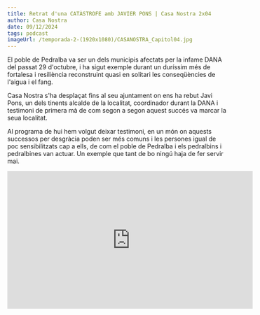 ```yaml
---
title: Retrat d'una CATÀSTROFE amb JAVIER PONS | Casa Nostra 2x04
author: Casa Nostra
date: 09/12/2024
tags: podcast
imageUrl: /temporada-2-(1920x1080)/CASANOSTRA_Capitol04.jpg
---
```


<p>El poble de Pedralba va ser un dels municipis afectats per la infame DANA del passat 29 d'octubre, i ha sigut exemple durant un duríssim més de fortalesa i resiliència reconstruint quasi en solitari les conseqüències de l'aigua i el fang.</p>

<p>Casa Nostra s'ha desplaçat fins al seu ajuntament on ens ha rebut Javi Pons, un dels tinents alcalde de la localitat, coordinador durant la DANA i testimoni de primera mà de com segon a segon aquest succés va marcar la seua localitat.</p>

<p>Al programa de hui hem volgut deixar testimoni, en un món on aquests successos per desgràcia poden ser més comuns i les persones igual de poc sensibilitzats cap a ells, de com el poble de Pedralba i els pedralbins i pedralbines van actuar. Un exemple que tant de bo ningú haja de fer servir mai.</p>


<iframe width="560" height="315" src="https://www.youtube.com/embed/ta5A2T_DYJs?si=2LTHROZ33Ijvp33c" title="YouTube video player" frameborder="0" allow="accelerometer; autoplay; clipboard-write; encrypted-media; gyroscope; picture-in-picture; web-share" referrerpolicy="strict-origin-when-cross-origin" allowfullscreen></iframe>